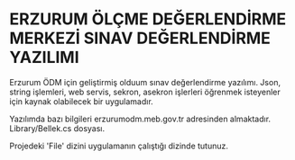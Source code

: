 # ERZURUM ÖLÇME DEĞERLENDİRME MERKEZİ SINAV DEĞERLENDİRME YAZILIMI

Erzurum ÖDM için geliştirmiş olduum sınav değerlendirme yazılımı. Json, string işlemleri, web servis, sekron, asekron işlerleri öğrenmek isteyenler için kaynak olabilecek bir uygulamadır.

Yazılımda bazı bilgileri erzurumodm.meb.gov.tr adresinden almaktadır. Library/Bellek.cs dosyası. 

Projedeki 'File' dizini uygulamanın çalıştığı dizinde tutunuz.


